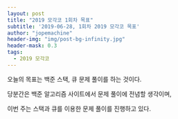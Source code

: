```yaml
---
layout: post
title: "2019 모각코 1회차 목표"
subtitle: '2019-06-28, 1회차 2019 모각코 목표'
author: "jopemachine"
header-img: "img/post-bg-infinity.jpg"
header-mask: 0.3
tags:
  - 2019 모각코
---
```


오늘의 목표는 백준 스택, 큐 문제 풀이를 하는 것이다. 

당분간은 백준 알고리즘 사이트에서 문제 풀이에 전념할 생각이며,

이번 주는 스택과 큐를 이용한 문제 풀이를 진행하고 있다.




